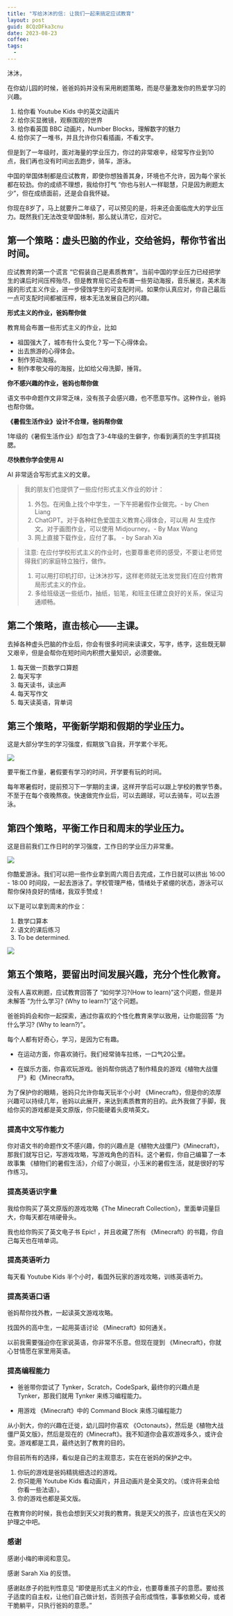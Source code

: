 ```yaml
---
title: "写给沐沐的信: 让我们一起来搞定应试教育"
layout: post
guid: 8CQzDFka3cnu
date: 2023-08-23
coffee:
tags:
  -
---
```


沐沐，

在你幼儿园的时候，爸爸妈妈并没有采用刷题策略，而是尽量激发你的热爱学习的兴趣。

1. 给你看 Youtube Kids 中的英文动画片
2. 给你买显微镜，观察围观的世界
3. 给你看英国 BBC 动画片，Number Blocks，理解数字的魅力
4. 给你买了一堆书，并且允许你只看插画，不看文字。

但是到了一年级时，面对海量的学业压力，你过的非常艰辛，经常写作业到10点，我们再也没有时间出去跑步，骑车，游泳。

中国的举国体制都是应试教育，即使你想独善其身，环境也不允许，因为每个家长都在较劲。你的成绩不理想，我给你打气 “你也与别人一样聪慧，只是因为刷题太少”，但在成绩面前，还是会自我怀疑。

你现在8岁了，马上就要升二年级了，可以预见的是，将来还会面临庞大的学业压力。既然我们无法改变举国体制，那么就认清它，应对它。


## 第一个策略：虚头巴脑的作业，交给爸妈，帮你节省出时间。

应试教育的第一个谎言 “它假装自己是素质教育”。当前中国的学业压力已经把学生的课后时间压榨殆尽，但是教育局它还会布置一些劳动海报，音乐展览，美术海报的形式主义作业，进一步侵蚀学生的可支配时间。如果你认真应对，你自己最后一点可支配时间都被压榨，根本无法发展自己的兴趣。


**形式主义的作业，爸妈帮你做**


教育局会布置一些形式主义的作业，比如

- 祖国强大了，城市有什么变化？写一下心得体会。
- 出去旅游的心得体会。
- 制作劳动海报。
- 制作孝敬父母的海报，比如给父母洗脚，捶背。


**你不感兴趣的作业，爸妈也帮你做**

语文书中命题作文非常乏味，没有孩子会感兴趣，也不愿意写作。这种作业，爸妈也帮你做。


**《暑假生活作业》设计不合理，爸妈帮你做**

1年级的《暑假生活作业》却包含了3-4年级的生僻字，你看到满页的生字抓耳挠腮。


**尽快教你学会使用 AI**

AI 非常适合写形式主义的文章。


> 我的朋友们也提供了一些应付形式主义作业的妙计：
> 
> 1. 外包。在闲鱼上找个中学生，一下午把暑假作业做完。- by Chen Liang
> 2. ChatGPT。对于各种红色爱国主义教育心得体会，可以用 AI 生成作文。对于画图作业，可以使用 Midjourney。- By Max Wang
> 3. 网上直接下载作业，应付了事。 - by Sarah Xia


> 注意: 在应付学校形式主义的作业时，也要尊重老师的感受，不要让老师觉得我们的家庭特立独行，做作。
> 
> 1. 可以用打印机打印，让沐沐抄写，这样老师就无法发觉我们在应付教育局形式主义的作业。
> 2. 多给班级送一些纸巾，抽纸，铅笔，和班主任建立良好的关系，保证沟通顺畅。



## 第二个策略，直击核心——主课。

去掉各种虚头巴脑的作业后，你会有很多时间来读课文，写字，练字，这些既无聊又艰辛，但是会帮你在短时间内积攒大量知识，必须要做。

1. 每天做一页数学口算题
2. 每天写字
3. 每天读书，读出声
4. 每天写作文
5. 每天读英语，背单词


## 第三个策略，平衡新学期和假期的学业压力。

这是大部分学生的学习强度，假期放飞自我，开学累个半死。

![](/media/files/2023/2023-08-23_09-39-33.png)

要平衡工作量，暑假要有学习的时间，开学要有玩的时间。

每年寒暑假时，提前预习下一学期的主课，这样开学后可以跟上学校的教学节奏。不至于在每个夜晚熬夜。快速做完作业后，可以去踢球，可以去骑车，可以去游泳。


## 第四个策略，平衡工作日和周末的学业压力。

这是目前我们工作日时的学习强度，工作日的学业压力非常重。

![](/media/files/2023/2023-09-02-before.png)


你酷爱游泳。我们可以把一些作业拿到周六周日去完成，工作日就可以挤出 16:00 - 18:00 时间段，一起去游泳了。学校管理严格，情绪处于紧绷的状态，游泳可以帮你保持良好的情绪，我双手赞成！

以下是可以拿到周末的作业：

1. 数学口算本
2. 语文的课后练习
3. To be determined.


![](/media/files/2023/2023-09-02-after.png)



## 第五个策略，要留出时间发展兴趣，充分个性化教育。

没有人喜欢刷题，应试教育回答了 “如何学习?(How to learn)”这个问题，但是并未解答 “为什么学习? (Why to learn?)”这个问题。

爸爸妈妈会和你一起探索，通过你喜欢的个性化教育来学以致用，让你能回答 “为什么学习? (Why to learn?)”。

每个人都有好奇心，学习，是因为它有趣。

- 在运动方面，你喜欢骑行。我们经常骑车拉练，一口气20公里。

- 在娱乐方面，你喜欢玩游戏。爸妈帮你挑选了制作精良的游戏《植物大战僵尸》和《Minecraft》。

为了保护你的眼睛，爸妈只允许你每天玩半个小时 《Minecraft》，但是你的浓厚兴趣可以持续几年，爸妈以此展开，来达到素质教育的目的。此外我做了手脚，我给你买的游戏都是英文原版，你只能硬着头皮啃英文。


### 提高中文写作能力

你对语文书的命题作文不感兴趣，你的兴趣点是《植物大战僵尸》《Minecraft》，那我们就写日记，写游戏攻略，写游戏角色的百科。这个暑假，你自己编纂了一本故事集 《植物们的暑假生活》，介绍了小豌豆，小玉米的暑假生活，就是很好的写作练习。


### 提高英语识字量

我给你购买了英文原版的游戏攻略《The Minecraft Collection》，里面单词量巨大，你每天都在啃硬骨头。

我也给你购买了英文电子书 Epic! ，并且收藏了所有 《Minecraft》的书籍，你自己每天也在啃单词。


### 提高英语听力


每天看 Youtube Kids 半个小时，看国外玩家的游戏攻略，训练英语听力。


### 提高英语口语

爸妈帮你找外教，一起读英文游戏攻略。

找国外的高中生，一起用英语讨论 《Minecraft》如何通关。

以前我需要强迫你在家说英语，你非常不乐意。但现在提到 《Minecraft》，你就心甘情愿在家里用英语。


### 提高编程能力

- 爸爸带你尝试了 Tynker，Scratch，CodeSpark, 最终你的兴趣点是 Tynker，那我们就用 Tynker 来练习编程能力。

- 用游戏 《Minecraft》中的 Command Block 来练习编程能力


从小到大，你的兴趣在迁徙，幼儿园时你喜欢 《Octonauts》，然后是《植物大战僵尸英文版》，然后是现在的《Minecraft》。我不知道你会喜欢游戏多久，或许会变。游戏都是工具，最终达到了教育的目的。


你目前所有的选择，看似是自己的主观意志，实在在爸妈的保护之中。

1. 你玩的游戏是爸妈精挑细选过的游戏。
2. 你只能用 Youtube Kids 看动画片，并且动画片是全英文的。（或许将来会给你看一些法语）。
3. 你的游戏也都是英文版。


在教育你的时候，我也会想到天父对我的教育。我是天父的孩子，应该也在天父的护理之中吧。



### 感谢

感谢小梅的审阅和意见。

感谢 Sarah Xia 的反馈。

感谢赵彦子的批判性意见 “即使是形式主义的作业，也要尊重孩子的意愿。要给孩子适度的自主权，让他们自己做计划，否则孩子会形成惰性，事事依赖父母，或者干脆躺平，只执行爸妈的意愿。”